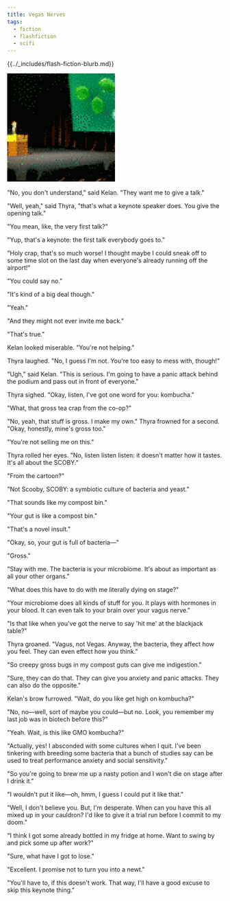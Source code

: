 ```yaml
---
title: Vegas Nerves
tags:
  - fiction
  - flashfiction
  - scifi
---
```


{{../_includes/flash-fiction-blurb.md}}

<!--more-->

<img title="Is it a guy or bacteria giving a presentation?" src="./cover.png" class="fullwidth" />

"No, you don't understand," said Kelan. "They want me to give a talk."

"Well, yeah," said Thyra, "that's what a keynote speaker does. You give the opening talk."

"You mean, like, the very first talk?"

"Yup, that's a keynote: the first talk everybody goes to."

"Holy crap, that's so much worse! I thought maybe I could sneak off to some time slot on the last day when everyone's already running off the airport!"

"You could say no."

"It's kind of a big deal though."

"Yeah."

"And they might not ever invite me back."

"That's true."

Kelan looked miserable. "You're not helping."

Thyra laughed. "No, I guess I'm not. You're too easy to mess with, though!"

"Ugh," said Kelan. "This is serious. I'm going to have a panic attack behind the podium and pass out in front of everyone."

Thyra sighed. "Okay, listen, I've got one word for you: kombucha."

"What, that gross tea crap from the co-op?"

"No, yeah, that stuff is gross. I make my own." Thyra frowned for a second. "Okay, honestly, mine's gross too."

"You're not selling me on this."

Thyra rolled her eyes. "No, listen listen listen: it doesn't matter how it tastes. It's all about the SCOBY."

"From the cartoon?"

"Not Scooby, SCOBY: a symbiotic culture of bacteria and yeast."

"That sounds like my compost bin."

"Your gut is like a compost bin."

"That's a novel insult."

"Okay, so, your gut is full of bacteria—"

"Gross."

"Stay with me. The bacteria is your microbiome. It's about as important as all your other organs."

"What does this have to do with me literally dying on stage?"

"Your microbiome does all kinds of stuff for you. It plays with hormones in your blood. It can even talk to your brain over your vagus nerve."

"Is that like when you've got the nerve to say 'hit me' at the blackjack table?"

Thyra groaned. "Vagus, not Vegas. Anyway, the bacteria, they affect how you feel. They can even effect how you think."

"So creepy gross bugs in my compost guts can give me indigestion."

"Sure, they can do that. They can give you anxiety and panic attacks. They can also do the opposite."

Kelan's brow furrowed. "Wait, do you like get high on kombucha?"

"No, no—well, sort of maybe you could—but no. Look, you remember my last job was in biotech before this?"

"Yeah. Wait, is this like GMO kombucha?"

"Actually, yes! I absconded with some cultures when I quit. I've been tinkering with breeding some bacteria that a bunch of studies say can be used to treat performance anxiety and social sensitivity."

"So you're going to brew me up a nasty potion and I won't die on stage after I drink it."

"I wouldn't put it like—oh, hmm, I guess I could put it like that."

"Well, I don't believe you. But, I'm desperate. When can you have this all mixed up in your cauldron? I'd like to give it a trial run before I commit to my doom."

"I think I got some already bottled in my fridge at home. Want to swing by and pick some up after work?"

"Sure, what have I got to lose."

"Excellent. I promise not to turn you into a newt."

"You'll have to, if this doesn't work. That way, I'll have a good excuse to skip this keynote thing."
